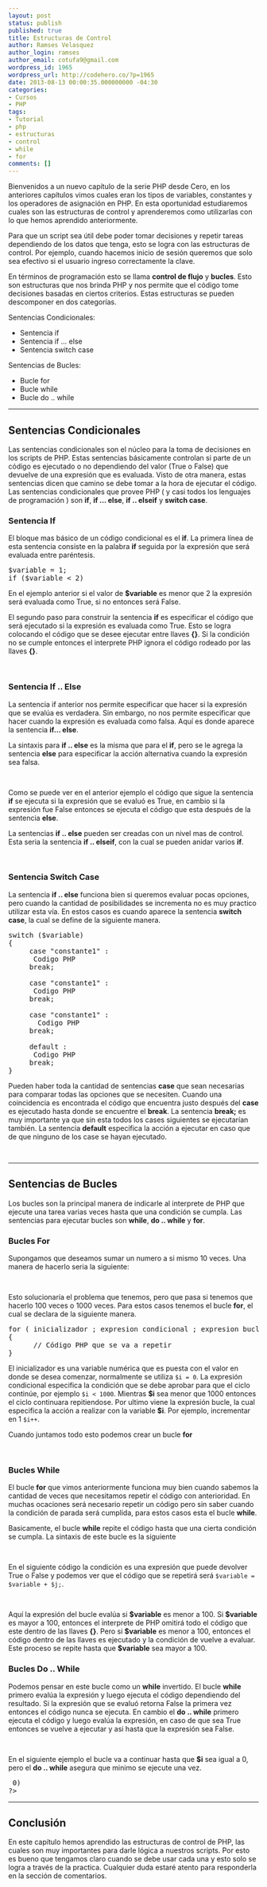 ```yaml
---
layout: post
status: publish
published: true
title: Estructuras de Control
author: Ramses Velasquez
author_login: ramses
author_email: cotufa9@gmail.com
wordpress_id: 1965
wordpress_url: http://codehero.co/?p=1965
date: 2013-08-13 00:00:35.000000000 -04:30
categories:
- Cursos
- PHP
tags:
- Tutorial
- php
- estructuras
- control
- while
- for
comments: []
---
```

<p>Bienvenidos a un nuevo capítulo de la serie PHP desde Cero, en los anteriores capítulos vimos cuales eran los tipos de variables, constantes y los operadores de asignación en PHP. En esta oportunidad estudiaremos cuales son las estructuras de control y aprenderemos como utilizarlas con lo que hemos aprendido anteriormente.</p>

<p>Para que un script sea útil debe poder tomar decisiones y repetir tareas dependiendo de los datos que tenga, esto se logra con las estructuras de control. Por ejemplo, cuando hacemos inicio de sesión queremos que solo sea efectivo si el usuario ingreso correctamente la clave.</p>

<p>En términos de programación esto se llama <strong>control de flujo</strong> y <strong>bucles</strong>. Esto son estructuras que nos brinda PHP y nos permite que el código tome decisiones basadas en ciertos criterios. Estas estructuras se pueden descomponer en dos categorías.</p>

<p>Sentencias Condicionales:</p>

<ul>
<li>Sentencia if</li>
<li>Sentencia if ... else</li>
<li>Sentencia switch case</li>
</ul>

<p>Sentencias de Bucles:</p>

<ul>
<li>Bucle for</li>
<li>Bucle while</li>
<li>Bucle do .. while</li>
</ul>

<hr />

<h2>Sentencias Condicionales</h2>

<p>Las sentencias condicionales son el núcleo para la toma de decisiones en los scripts de PHP. Estas sentencias básicamente controlan si parte de un código es ejecutado o no dependiendo del valor (True o False) que devuelve de una expresión que es evaluada. Visto de otra manera, estas sentencias dicen que camino se debe tomar a la hora de ejecutar el código. Las sentencias condicionales que provee PHP ( y casi todos los lenguajes de programación ) son <strong>if</strong>, <strong>if … else</strong>, <strong>if .. elseif</strong> y <strong>switch case</strong>.</p>

<h3>Sentencia If</h3>

<p>El bloque mas básico de un código condicional es el <strong>if</strong>. La primera línea de esta sentencia consiste en la palabra <strong>if</strong> seguida por la expresión que será evaluada entre paréntesis.</p>

<pre>$variable = 1;
if ($variable &lt; 2)
</pre>

<p>En el ejemplo anterior si el valor de <strong>$variable</strong> es menor que 2 la expresión será evaluada como True, si no entonces será False.</p>

<p>El segundo paso para construir la sentencia <strong>if</strong> es especificar el código que será ejecutado si la expresión es evaluada como True. Esto se logra colocando el código que se desee ejecutar entre llaves <strong>{}</strong>. Si la condición no se cumple entonces el interprete PHP ignora el código rodeado por las llaves <strong>{}</strong>.</p>

<pre><?php
$variable = 1;
if ($variable < 2)
{
     // instrucciones que seran ejecutadas si la condición se cumple
     echo 'El valor de mi variable es menor que 2';
     $variable++;
}
?>
</pre>

<h3>Sentencia If .. Else</h3>

<p>La sentencia if anterior nos permite especificar que hacer si la expresión que se evalúa es verdadera. Sin embargo, no nos permite especificar que hacer cuando la expresión es evaluada como falsa. Aquí es donde aparece la sentencia <strong>if… else</strong>.</p>

<p>La sintaxis para <strong>if .. else</strong> es la misma que para el <strong>if</strong>, pero se le agrega la sentencia <strong>else</strong> para especificar la acción alternativa cuando la expresión sea falsa.</p>

<pre><?php
$usuario = "juan";
if ($usuario == "admin")
{   
      // Se ejecuta cuando la expresión es True
      echo 'Hola Admin, tiene todos los permisos';
} 
else 
{
      // Se ejecuta cuando la expresión es False
      echo 'Hola ' . $usuario ;
}
?>
</pre>

<p>Como se puede ver en el anterior ejemplo el código que sigue la sentencia <strong>if</strong> se ejecuta si la expresión que se evaluó es True, en cambio si la expresión fue False entonces se ejecuta el código que esta después de la sentencia <strong>else</strong>.</p>

<p>La sentencias <strong>if .. else</strong> pueden ser creadas con un nivel mas de control. Esta seria la sentencia <strong>if .. elseif</strong>, con la cual se pueden anidar varios <strong>if</strong>.</p>

<pre><?php
$usuario = "supervisor";
if ($usuario == "admin")
{
      echo 'Hola Admin, tiene todos los permisos';
} 
else if ($usuario == "supervisor")
{
      echo 'Hola Supervisor';
}
else 
{
      echo 'Hola ' . $usuario ;
}
?>
</pre>

<h3>Sentencia Switch Case</h3>

<p>La sentencia <strong>if .. else</strong> funciona bien si queremos evaluar pocas opciones, pero cuando la cantidad de posibilidades se incrementa no es muy practico utilizar esta vía. En estos casos es cuando aparece la sentencia <strong>switch case</strong>, la cual se define de la siguiente manera.</p>

<pre>switch ($variable)
{
     case "constante1" :
      Codigo PHP
     break;

     case "constante1" :
      Codigo PHP
     break;

     case "constante1" :
       Codigo PHP
     break;

     default :
      Codigo PHP
     break;
}
</pre>

<p>Pueden haber toda la cantidad de sentencias <strong>case</strong> que sean necesarias para comparar todas las opciones que se necesiten. Cuando una coincidencia es encontrada el código que encuentra justo después del <strong>case</strong> es ejecutado hasta donde se encuentre el <strong>break</strong>. La sentencia <strong>break;</strong> es muy importante ya que sin esta todos los cases siguientes se ejecutarían también. La sentencia <strong>default</strong> especifica la acción a ejecutar en caso que de que ninguno de los case se hayan ejecutado.</p>

<pre><?php
$carro = "Edge";
// La comparación en el switch verifica que la variable se igual a alguno de los datos de los case
switch ($carro) 
{
     case "Caravan" :
     print "Construido por Dodge";
     break;

     case "Supra" :
     print "Construido por Toyota";
     break;

     case "Edge" :
     // En este caso se ejecutara este código
     print "Construido por Ford";
     break;

     case "540i" :
     print "Construido por BMW";
     break;

     case "Prelude" :
     print "Construido por Honda";
     break;

     default  :
     print "Modelo desconocido ";
     break;
}
?>
</pre>

<hr />

<h2>Sentencias de Bucles</h2>

<p>Los bucles son la principal manera de indicarle al interprete de PHP que ejecute una tarea varias veces hasta que una condición se cumpla. Las sentencias para ejecutar bucles son <strong>while</strong>, <strong>do .. while</strong> y <strong>for</strong>.</p>

<h3>Bucles For</h3>

<p>Supongamos que deseamos sumar un numero a si mismo 10 veces. Una manera de hacerlo seria la siguiente:</p>

<pre><?php
$variable = 10;

$variable += $variable;
$variable += $variable;
$variable += $variable;
$variable += $variable;
$variable += $variable;
$variable += $variable;
$variable += $variable;
$variable += $variable;
$variable += $variable;
$variable += $variable;
?>
</pre>

<p>Esto solucionaría el problema que tenemos, pero que pasa si tenemos que hacerlo 100 veces o 1000 veces. Para estos casos tenemos el bucle <strong>for</strong>, el cual se declara de la siguiente manera.</p>

<pre>for ( inicializador ; expresion condicional ; expresion bucle )
{
      // Código PHP que se va a repetir
}
</pre>

<p>El inicializador es una variable numérica que es puesta con el valor en donde se desea comenzar, normalmente se utiliza <code>$i = 0</code>. La expresión condicional especifica la condición que se debe aprobar para que el ciclo continúe, por ejemplo <code>$i &lt; 1000</code>. Mientras <strong>$i</strong> sea menor que 1000 entonces el ciclo continuara repitiendose. Por ultimo viene la expresión bucle, la cual especifica la acción a realizar con la variable <strong>$i</strong>. Por ejemplo, incrementar en 1 <code>$i++</code>.</p>

<p>Cuando juntamos todo esto podemos crear un bucle <strong>for</strong></p>

<pre><?php
$j = 10;
for ($i=0; $i<10; $i++)
{
      $j += $j;
}
?>
</pre>

<h3>Bucles While</h3>

<p>El bucle <strong>for</strong> que vimos anteriormente funciona muy bien cuando sabemos la cantidad de veces que necesitamos repetir el código con anterioridad. En muchas ocaciones será necesario repetir un código pero sin saber cuando la condición de parada será cumplida, para estos casos esta el bucle <strong>while</strong>.</p>

<p>Basicamente, el bucle <strong>while</strong> repite el código hasta que una cierta condición se cumpla. La sintaxis de este bucle es la siguiente</p>

<pre><?php
while (condicion)
{
      // PHP Código que se repite 
}
?>
</pre>

<p>En el siguiente código la condición es una expresión que puede devolver True o False y podemos ver que el código que se repetirá será <code>$variable = $variable + $j;</code>.</p>

<pre><?php
$variable = 0;
$j = 10;

while ($variable < 100 )
{
      $variable = $variable + $j;
}
?>
</pre>

<p>Aquí la expresión del bucle evalúa si <strong>$variable</strong> es menor a 100. Si <strong>$variable</strong> es mayor a 100, entonces el interprete de PHP omitirá todo el código que este dentro de las llaves <strong>{}</strong>. Pero si <strong>$variable</strong> es menor a 100, entonces el código dentro de las llaves es ejecutado y la condición de vuelve a evaluar. Este proceso se repite hasta que <strong>$variable</strong> sea mayor a 100.</p>

<h3>Bucles Do .. While</h3>

<p>Podemos pensar en este bucle como un <strong>while</strong> invertido. El bucle <strong>while</strong> primero evalúa la expresión y luego ejecuta el código dependiendo del resultado. Si la expresión que se evaluó retorna False la primera vez entonces el código nunca se ejecuta. En cambio el <strong>do .. while</strong> primero ejecuta el código y luego evalúa la expresión, en caso de que sea True entonces se vuelve a ejecutar y asi hasta que la expresión sea False.</p>

<pre><?php
do
{
    // Código PHP que se repite 
} while (condicion)
?>
</pre>

<p>En el siguiente ejemplo el bucle va a continuar hasta que <strong>$i</strong> sea igual a 0, pero el <strong>do .. while</strong> asegura que minimo se ejecute una vez.</p>

<pre><?php 
$i = 10;
do
{
 $i--;
} while ($i > 0)
?>
</pre>

<hr />

<h2>Conclusión</h2>

<p>En este capítulo hemos aprendido las estructuras de control de PHP, las cuales son muy importantes para darle lógica a nuestros scripts. Por esto es bueno que tengamos claro cuando se debe usar cada una y esto solo se logra a través de la practica. Cualquier duda estaré atento para responderla en la sección de comentarios.</p>
